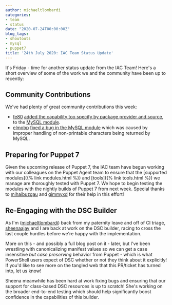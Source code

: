 ```yaml
---
author: michaeltlombardi
categories:
- team
- status
date: "2020-07-24T00:00:00Z"
blog_tags:
- shoutouts
- mysql
- puppet7
title: '24th July 2020: IAC Team Status Update'
---
```


It's Friday - time for another status update from the IAC Team!
Here's a short overview of some of the work we and the community have been up to recently:

## Community Contributions
We've had plenty of great community contributions this week:

- [fe80][fe80] [added the capability too specify by package provider and source][mysql-package-options-pr], to the [MySQL module][mysql-module].
- [elmobp][elmobp] [fixed a bug in the MySQL module][mysql-bugfix-pr] which was caused by improper handling of non-printable characters being returned by MySQL.

## Preparing for Puppet 7

Given the upcoming release of Puppet 7, the IAC team have begun working with our colleagues on the Puppet Agent team to ensure that the [supported modules]({% link modules.html %}) and [tools]({% link tools.html %}) we manage are thoroughly tested with Puppet 7.
We hope to begin testing the modules with the nightly builds of Puppet 7 from next week.
Special thanks to [mihaibuzgau][mihaibuzgau] and [gimmyxd][gimmyxd] for their help in this effort!

## Re-Engaging with the DSC Builder

As I'm ([michaeltlombardi][lombardi]) back from my paternity leave and off of CI triage, [sheenaajay][Sheena] and I are back at work on the DSC builder, racing to cross the last couple hurdles before we're happy with the implementation.

More on this - and possibly a full blog post on it - later, but I've been wrestling with canonicalizing manifest values so we can get a case insensitive _but case preserving_ behavior from Puppet - which is what PowerShell users expect of DSC whether or not they think about it explicitly!
If you'd like to see more on the tangled web that this PR/ticket has turned into, let us know!

Sheena meanwhile has been hard at work fixing bugs and ensuring that our support for class-based DSC resources is up to scratch!
She's working on the broader end-to-end testing which should help significantly boost confidence in the capabilities of this builder.

<!-- Links -->
[mysql-package-options-pr]: https://github.com/puppetlabs/puppetlabs-mysql/pull/1314/
[mysql-module]:             https://forge.puppet.com/puppetlabs/mysql
[mysql-bugfix-pr]:          https://github.com/puppetlabs/puppetlabs-mysql/pull/1315
<!-- Mentioned People -->
[fe80]:        https://github.com/fe80
[elmobp]:      https://github.com/elmobp
[mihaibuzgau]: https://github.com/mihaibuzgau
[gimmyxd]:     https://github.com/gimmyxd
[lombardi]:    https://github.com/michaeltlombardi
[sheena]:      https://github.com/sheenaajay
